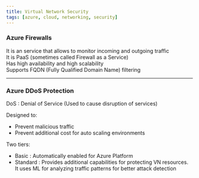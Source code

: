 ```yaml
---
title: Virtual Network Security
tags: [azure, cloud, networking, security]
---
```


### Azure Firewalls

It is an service that allows to monitor incoming and outgoing traffic  
It is PaaS (sometimes called Firewall as a Service)  
Has high availability and high scalability  
Supports FQDN (Fully Qualified Domain Name) filtering

---

### Azure DDoS Protection

DoS : Denial of Service (Used to cause disruption of services)

Designed to:

* Prevent malicious traffic
* Prevent additional cost for auto scaling environments

Two tiers:

* Basic : Automatically enabled for Azure Platform
* Standard : Provides additional capabilities for protecting VN resources. It uses ML for analyzing traffic patterns for better attack detection